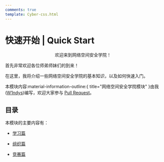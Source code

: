 ```yaml
---
comments: true
template: Cyber-css.html
---
```


# 快速开始 | Quick Start

<div align="center">

欢迎来到网络空间安全学院！

</div>

首先非常欢迎各位师弟师妹们的到来！

在这里，我将介绍一些网络空间安全学院的基本知识，以及如何快速入门。

本模块内容:material-information-outline:{ title="网络空间安全学院模块" }由我([W1ndys](https://github.com/W1ndys "也是本网站的作者"))编写，欢迎大家参与 [Pull Request](https://github.com/W1ndys/Easy-QFNU/edit/main/docs/Easy-College/Cyber)。

## 目录

本模块的主要内容有：

- [学习篇](/Easy-College/Cyber/Study/)

- [组织篇](/Easy-College/Cyber/Organization)

- [竞赛篇](/Easy-College/Cyber/Competition)

